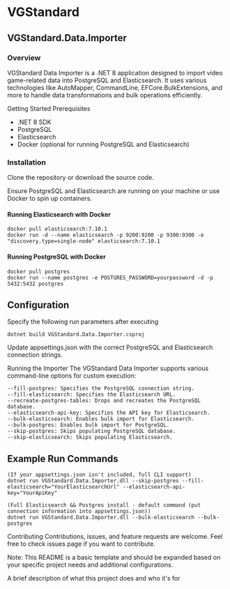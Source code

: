 
# VGStandard

## VGStandard.Data.Importer

### Overview
VGStandard Data Importer is a .NET 8 application designed to import video game-related data into PostgreSQL and Elasticsearch. It uses various technologies like AutoMapper, CommandLine, EFCore.BulkExtensions, and more to handle data transformations and bulk operations efficiently.

Getting Started
Prerequisites
- .NET 8 SDK
- PostgreSQL
- Elasticsearch
- Docker (optional for running PostgreSQL and Elasticsearch)


### Installation
Clone the repository or download the source code.

Ensure PostgreSQL and Elasticsearch are running on your machine or use Docker to spin up containers.

#### Running Elasticsearch with Docker
```
docker pull elasticsearch:7.10.1
docker run -d --name elasticsearch -p 9200:9200 -p 9300:9300 -e "discovery.type=single-node" elasticsearch:7.10.1
```
#### Running PostgreSQL with Docker
```
docker pull postgres
docker run --name postgres -e POSTGRES_PASSWORD=yourpassword -d -p 5432:5432 postgres
```
## Configuration

Specify the following run parameters after executing 
```
dotnet build VGStandard.Data.Importer.csproj
```
Update appsettings.json with the correct PostgreSQL and Elasticsearch connection strings.

Running the Importer
The VGStandard Data Importer supports various command-line options for custom execution:
```
--fill-postgres: Specifies the PostgreSQL connection string.
--fill-elasticsearch: Specifies the Elasticsearch URL.
--recreate-postgres-tables: Drops and recreates the PostgreSQL database.
--elasticsearch-api-key: Specifies the API key for Elasticsearch.
--bulk-elasticsearch: Enables bulk import for Elasticsearch.
--bulk-postgres: Enables bulk import for PostgreSQL.
--skip-postgres: Skips populating PostgreSQL database.
--skip-elasticsearch: Skips populating Elasticsearch.
```

## Example Run Commands
```
(If your appsettings.json isn't included, full CLI support)
dotnet run VGStandard.Data.Importer.dll --skip-postgres --fill-elasticsearch="YourElasticsearchUrl" --elasticsearch-api-key="YourApiKey"

(Full Elasticsearch && Postgres install - default command (put connection information into appsettings.json))
dotnet run VGStandard.Data.Importer.dll --bulk-elasticsearch --bulk-postgres
```

Contributing
Contributions, issues, and feature requests are welcome. Feel free to check issues page if you want to contribute.


Note: This README is a basic template and should be expanded based on your specific project needs and additional configurations.

A brief description of what this project does and who it's for

